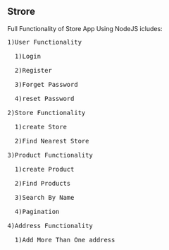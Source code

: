 ## Strore<br />
Full Functionality of Store App Using NodeJS icludes:<br />
<pre>
1)User Functionality <br />
  1)Login<br />
  2)Register<br />
  3)Forget Password<br />
  4)reset Password<br />
2)Store Functionality<br />
  1)create Store<br />
  2)Find Nearest Store <br />
3)Product Functionality<br />
  1)create Product <br />
  2)Find Products<br />
  3)Search By Name<br />
  4)Pagination<br />
4)Address Functionality<br />
  1)Add More Than One address<br />
  </pre>

